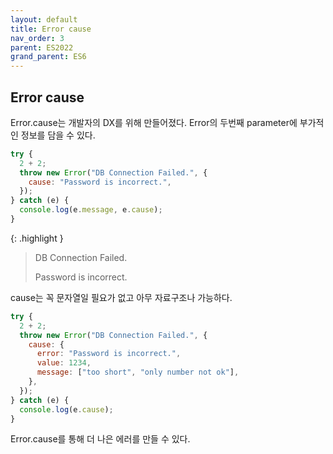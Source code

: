```yaml
---
layout: default
title: Error cause
nav_order: 3
parent: ES2022
grand_parent: ES6
---
```


## Error cause

Error.cause는 개발자의 DX를 위해 만들어졌다. Error의 두번째 parameter에 부가적인 정보를 담을 수 있다.

```js
try {
  2 + 2;
  throw new Error("DB Connection Failed.", {
    cause: "Password is incorrect.",
  });
} catch (e) {
  console.log(e.message, e.cause);
}
```

{: .highlight }

> DB Connection Failed.
>
> Password is incorrect.

cause는 꼭 문자열일 필요가 없고 아무 자료구조나 가능하다.

```js
try {
  2 + 2;
  throw new Error("DB Connection Failed.", {
    cause: {
      error: "Password is incorrect.",
      value: 1234,
      message: ["too short", "only number not ok"],
    },
  });
} catch (e) {
  console.log(e.cause);
}
```

Error.cause를 통해 더 나은 에러를 만들 수 있다.
